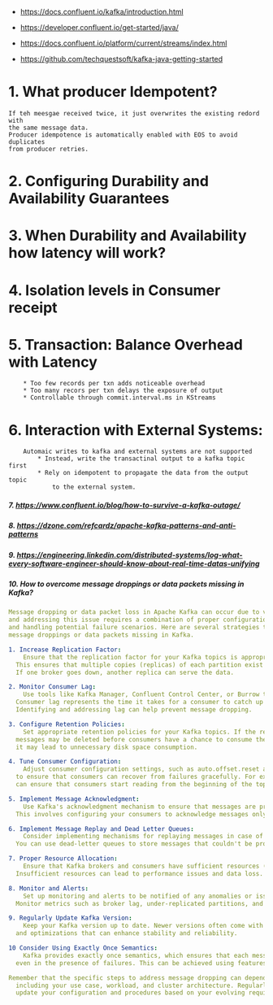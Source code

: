 * https://docs.confluent.io/kafka/introduction.html
* https://developer.confluent.io/get-started/java/
* https://docs.confluent.io/platform/current/streams/index.html

* https://github.com/techquestsoft/kafka-java-getting-started

# 1. What producer Idempotent? 
    If teh meesgae received twice, it just overwrites the existing redord with 
    the same message data.
    Producer idempotence is automatically enabled with EOS to avoid duplicates 
    from producer retries.

# 2. Configuring Durability and Availability Guarantees

# 3. When Durability and Availability how latency will work?

# 4. Isolation levels in Consumer receipt

# 5. Transaction: Balance Overhead with Latency
        * Too few records per txn adds noticeable overhead
        * Too many recors per txn delays the exposure of output
        * Controllable through commit.interval.ms in KStreams

# 6. Interaction with External Systems:
        Automaic writes to kafka and external systems are not supported
            * Instead, write the transactinal output to a kafka topic first
            * Rely on idempotent to propagate the data from the output topic 
                to the external system. 

##### 7. https://www.confluent.io/blog/how-to-survive-a-kafka-outage/

##### 8. https://dzone.com/refcardz/apache-kafka-patterns-and-anti-patterns

##### 9. https://engineering.linkedin.com/distributed-systems/log-what-every-software-engineer-should-know-about-real-time-datas-unifying

##### 10.  How to overcome message droppings or data packets missing in Kafka? 
````yaml
Message dropping or data packet loss in Apache Kafka can occur due to various reasons, 
and addressing this issue requires a combination of proper configuration, monitoring, 
and handling potential failure scenarios. Here are several strategies to overcome 
message droppings or data packets missing in Kafka.

1. Increase Replication Factor:
    Ensure that the replication factor for your Kafka topics is appropriately set. 
  This ensures that multiple copies (replicas) of each partition exist across different brokers. 
  If one broker goes down, another replica can serve the data.

2. Monitor Consumer Lag:
    Use tools like Kafka Manager, Confluent Control Center, or Burrow to monitor consumer lag. 
  Consumer lag represents the time it takes for a consumer to catch up with the latest messages. 
  Identifying and addressing lag can help prevent message dropping.

3. Configure Retention Policies:
    Set appropriate retention policies for your Kafka topics. If the retention period is too short, 
  messages may be deleted before consumers have a chance to consume them. If it's too long, 
  it may lead to unnecessary disk space consumption.

4. Tune Consumer Configuration:
    Adjust consumer configuration settings, such as auto.offset.reset and enable.auto.commit, 
  to ensure that consumers can recover from failures gracefully. For example, setting auto.offset.reset to "earliest" 
  can ensure that consumers start reading from the beginning of the topic if no offset is stored.

5. Implement Message Acknowledgment:
    Use Kafka's acknowledgment mechanism to ensure that messages are processed successfully before they are considered consumed. 
  This involves configuring your consumers to acknowledge messages only after processing.

6. Implement Message Replay and Dead Letter Queues:
    Consider implementing mechanisms for replaying messages in case of processing failures. 
  You can use dead-letter queues to store messages that couldn't be processed successfully and investigate the issues later.

7. Proper Resource Allocation:
    Ensure that Kafka brokers and consumers have sufficient resources (CPU, memory, disk) to handle the expected workload. 
  Insufficient resources can lead to performance issues and data loss.

8. Monitor and Alerts:
    Set up monitoring and alerts to be notified of any anomalies or issues in your Kafka cluster.
  Monitor metrics such as broker lag, under-replicated partitions, and resource utilization.

9. Regularly Update Kafka Version:
    Keep your Kafka version up to date. Newer versions often come with bug fixes, improvements, 
  and optimizations that can enhance stability and reliability.

10 Consider Using Exactly Once Semantics:
    Kafka provides exactly once semantics, which ensures that each message is processed by the consumer exactly once, 
  even in the presence of failures. This can be achieved using features like idempotent producers and transactions.

Remember that the specific steps to address message dropping can depend on the details of your Kafka deployment, 
  including your use case, workload, and cluster architecture. Regularly review and 
  update your configuration and procedures based on your evolving requirements.
````






